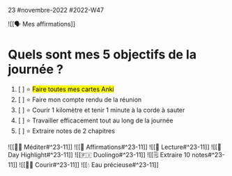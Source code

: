 23 #novembre-2022 #2022-W47 

![[🗣️ Mes affirmations]]
# Quels sont mes 5 objectifs de la journée ?
1. [ ] ⭐ <mark class="hltr-default">Faire toutes mes cartes Anki</mark>
2. [ ] ⭐ Faire mon compte rendu de la réunion
3. [ ] ⭐ Courir 1 kilomètre et tenir 1 minute à la corde à sauter
4. [ ] ⭐ Travailler efficacement tout au long de la journée
5. [ ] ⭐ Extraire notes de 2 chapitres

![[🧘‍♂️ Méditer#^23-11]]
![[💬 Affirmations#^23-11]]
![[📗 Lecture#^23-11]]
![[🔆 Day Highlight#^23-11]]
![[🇫🇮 Duolingo#^23-11]]
![[🗒️ Extraire 10 notes#^23-11]]
![[🏃‍♂️ Courir#^23-11]]
![[💧 Eau précieuse#^23-11]]